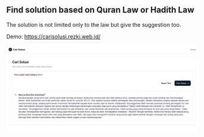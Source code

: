 ## Find solution based on Quran Law or Hadith Law

The solution is not limited only to the law but give the suggestion too.

Demo: https://carisolusi.rezki.web.id/

<img src="1.png" />
